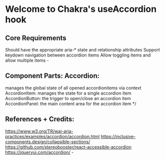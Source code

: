 # Welcome to Chakra's useAccordion hook

## Core Requirements

Should have the appropriate aria-\* state and relationship attributes Support
keydown navigation between accordion items Allow toggling items and allow
multiple items -

## Component Parts: Accordion:

manages the global state of all opened accordionitems via context AccordionItem:
manages the state for a single accordion item AccordionButton: the trigger to
open/close an accordion item AccordionPanel: the main content area for the
accordion item \*/

## References + Credits:

https://www.w3.org/TR/wai-aria-practices/examples/accordion/accordion.html
https://inclusive-components.design/collapsible-sections/
https://github.com/stereobooster/react-accessible-accordion
https://jqueryui.com/accordion/ -

